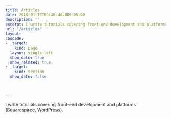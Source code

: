 ```yaml
---
title: Articles
date: 2018-01-11T09:40:48.000-05:00
description: ''
excerpt: I write tutorials covering front-end development and platforms (Squarespace, WordPress).
url: "/articles"
layout: 
cascade:
- _target:
    kind: page
  layout: single-left
  show_date: true
  show_related: true
- _target: 
    kind: section
  show_date: false



---
```

I write tutorials covering front-end development and platforms (Squarespace, WordPress).


